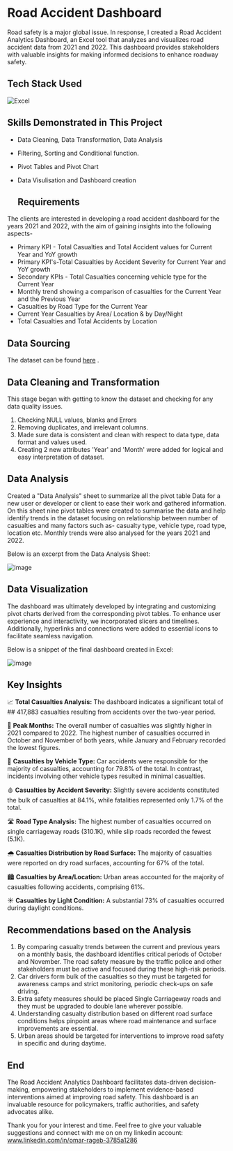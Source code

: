 # Road Accident Dashboard
Road safety is a major global issue. In response, I created a Road Accident Analytics Dashboard, an Excel tool that analyzes and visualizes road accident data from 2021 and 2022. This dashboard provides stakeholders with valuable insights for making informed decisions to enhance roadway safety.

## Tech Stack Used
![Excel](https://img.icons8.com/color/256/microsoft-excel-2019.png)

## Skills Demonstrated in This Project
- Data Cleaning, Data Transformation, Data Analysis
- Filtering, Sorting and Conditional function.
- Pivot Tables and Pivot Chart
- Data Visulisation and Dashboard creation

  ## Requirements
The clients are interested in developing a road accident dashboard for the years 2021 and 2022, with the aim of gaining insights into the following aspects-

- Primary KPI - Total Casualties and Total Accident values for Current Year and YoY growth
- Primary KPI's-Total Casualties by Accident Severity for Current Year and YoY growth
- Secondary KPIs - Total Casualties concerning vehicle type for the Current Year
- Monthly trend showing a comparison of casualties for the Current Year and the Previous Year
- Casualties by Road Type for the Current Year
- Current Year Casualties by Area/ Location & by Day/Night
- Total Casualties and Total Accidents by Location

## Data Sourcing
The dataset can be found [here](https://docs.google.com/spreadsheets/d/18rcs3kEAbeypN9XtlRhWrJ0S8UaBBF7V/edit?usp=sharing&ouid=111248752863065150499&rtpof=true&sd=true) .

  ## Data Cleaning and Transformation

This stage began with getting to know the dataset and checking for any data quality issues.
1.	Checking NULL values, blanks and Errors 
2.	Removing duplicates, and irrelevant columns.
3.	Made sure data is consistent and clean with respect to data type, data format and values used.
4.	Creating 2 new attributes 'Year' and 'Month' were added for logical and easy interpretation of dataset.


## Data Analysis
Created a "Data Analysis" sheet to summarize all the pivot table Data for a new user or developer or client to ease their work and gathered information. On this sheet nine pivot tables were created to summarise the data and help identify trends in the dataset focusing on relationship between number of casualties and many factors such as- casualty type, vehicle type, road type, location etc. Monthly trends were also analysed for the years 2021 and 2022.

Below is an excerpt from the Data Analysis Sheet:

 ![image](https://github.com/user-attachments/assets/6906aa8d-a9b7-4ed6-aa26-88f2083d729d) </a>



 ## Data Visualization

The dashboard was ultimately developed by integrating and customizing pivot charts derived from the corresponding pivot tables. To enhance user experience and interactivity, we incorporated slicers and timelines. Additionally, hyperlinks and connections were added to essential icons to facilitate seamless navigation.

Below is a snippet of the final dashboard created in Excel:

![image](https://github.com/user-attachments/assets/5c10cf22-cd2d-48d8-8264-caf9470ebbab) </a>

## Key Insights

📈 **Total Casualties Analysis:** The dashboard indicates a significant total of ## 417,883
casualties resulting from accidents over the two-year period.

📅 **Peak Months:** The overall number of casualties was slightly higher in 2021 compared to 2022. The highest number of casualties occurred in October and November of both years, while January and February recorded the lowest figures.

🚗 **Casualties by Vehicle Type:** Car accidents were responsible for the majority of casualties, accounting for 79.8% of the total. In contrast, incidents involving other vehicle types resulted in minimal casualties.

🩸 **Casualties by Accident Severity:** Slightly severe accidents constituted the bulk of casualties at 84.1%, while fatalities represented only 1.7% of the total.

🛣️ **Road Type Analysis:** The highest number of casualties occurred on single carriageway roads (310.1K), while slip roads recorded the fewest (5.1K).

🌧️ **Casualties Distribution by Road Surface:** The majority of casualties were reported on dry road surfaces, accounting for 67% of the total.

🏙️ **Casualties by Area/Location:** Urban areas accounted for the majority of casualties following accidents, comprising 61%.

☀️ **Casualties by Light Condition:** A substantial 73% of casualties occurred during daylight conditions.


## Recommendations based on the Analysis

1.	By comparing casualty trends between the current and previous years on a monthly basis, the dashboard identifies critical periods of October and November. The road safety measure by the traffic police and other stakeholders must be active and focused during these high-risk periods. 
2.	Car drivers form bulk of the casualties so they must be targeted for awareness camps and strict monitoring, periodic check-ups on safe driving.
3.	Extra safety measures should be placed Single Carriageway roads and they must be upgraded to double lane wherever possible.
4.	Understanding casualty distribution based on different road surface conditions helps pinpoint areas where road maintenance and surface improvements are essential. 
5.	Urban areas should be targeted for interventions to improve road safety in specific and during daytime.

## End



The Road Accident Analytics Dashboard facilitates data-driven decision-making, empowering stakeholders to implement evidence-based interventions aimed at improving road safety. This dashboard is an invaluable resource for policymakers, traffic authorities, and safety advocates alike.

Thank you for your interest and time. Feel free to give your valuable suggestions and connect with me on on my linkedin account:
www.linkedin.com/in/omar-rageb-3785a1286







  

